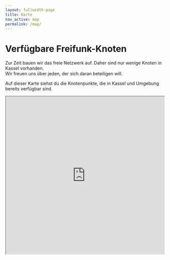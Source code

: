 ```yaml
---
layout: fullwidth-page
title: Karte
nav_active: map
permalink: /map/
---
```


# Verfügbare Freifunk-Knoten

Zur Zeit bauen wir das freie Netzwerk auf. Daher sind nur wenige Knoten in Kassel vorhanden.  
Wir freuen uns über jeden, der sich daran beteiligen will.

Auf dieser Karte siehst du die Knotenpunkte, die in Kassel und Umgebung bereits verfügbar sind.

<iframe height="500" width="100%" src="http://map.ffks.de" class="map"></iframe>
